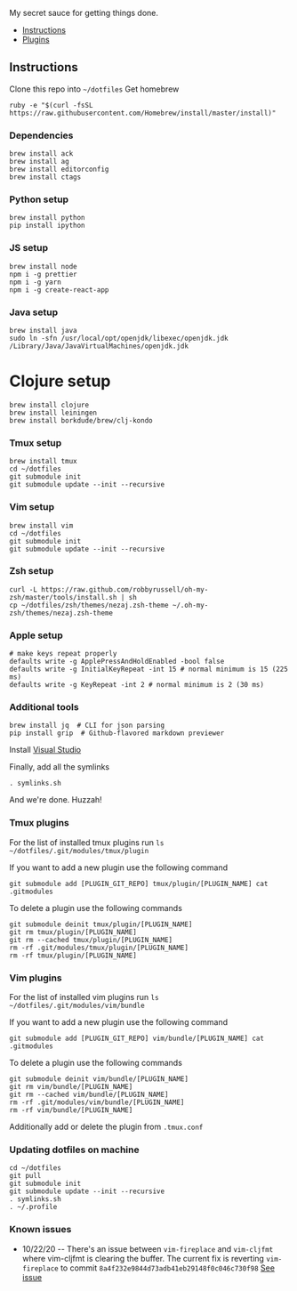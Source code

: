 My secret sauce for getting things done.

-   [Instructions](#instructions)
-   [Plugins](#vim-plugins)

## Instructions

Clone this repo into `~/dotfiles`
Get homebrew

```
ruby -e "$(curl -fsSL https://raw.githubusercontent.com/Homebrew/install/master/install)"
```

### Dependencies

```
brew install ack
brew install ag
brew install editorconfig
brew install ctags
```

### Python setup

```
brew install python
pip install ipython
```

### JS setup

```
brew install node
npm i -g prettier
npm i -g yarn
npm i -g create-react-app
```

### Java setup

```
brew install java
sudo ln -sfn /usr/local/opt/openjdk/libexec/openjdk.jdk /Library/Java/JavaVirtualMachines/openjdk.jdk
```

# Clojure setup

```
brew install clojure
brew install leiningen
brew install borkdude/brew/clj-kondo
```

### Tmux setup

```
brew install tmux
cd ~/dotfiles
git submodule init
git submodule update --init --recursive
```

### Vim setup

```
brew install vim
cd ~/dotfiles
git submodule init
git submodule update --init --recursive
```

### Zsh setup

```
curl -L https://raw.github.com/robbyrussell/oh-my-zsh/master/tools/install.sh | sh
cp ~/dotfiles/zsh/themes/nezaj.zsh-theme ~/.oh-my-zsh/themes/nezaj.zsh-theme
```

### Apple setup

```
# make keys repeat properly
defaults write -g ApplePressAndHoldEnabled -bool false
defaults write -g InitialKeyRepeat -int 15 # normal minimum is 15 (225 ms)
defaults write -g KeyRepeat -int 2 # normal minimum is 2 (30 ms)
```

### Additional tools

```
brew install jq  # CLI for json parsing
pip install grip  # Github-flavored markdown previewer
```

Install [Visual Studio](https://code.visualstudio.com/docs/setup/mac)

Finally, add all the symlinks

```
. symlinks.sh
```

And we're done. Huzzah!

### Tmux plugins

For the list of installed tmux plugins run `ls ~/dotfiles/.git/modules/tmux/plugin`

If you want to add a new plugin use the following command

```
git submodule add [PLUGIN_GIT_REPO] tmux/plugin/[PLUGIN_NAME] cat .gitmodules
```

To delete a plugin use the following commands

```
git submodule deinit tmux/plugin/[PLUGIN_NAME]
git rm tmux/plugin/[PLUGIN_NAME]
git rm --cached tmux/plugin/[PLUGIN_NAME]
rm -rf .git/modules/tmux/plugin/[PLUGIN_NAME]
rm -rf tmux/plugin/[PLUGIN_NAME]
```

### Vim plugins

For the list of installed vim plugins run `ls ~/dotfiles/.git/modules/vim/bundle`

If you want to add a new plugin use the following command

```
git submodule add [PLUGIN_GIT_REPO] vim/bundle/[PLUGIN_NAME] cat .gitmodules
```

To delete a plugin use the following commands

```
git submodule deinit vim/bundle/[PLUGIN_NAME]
git rm vim/bundle/[PLUGIN_NAME]
git rm --cached vim/bundle/[PLUGIN_NAME]
rm -rf .git/modules/vim/bundle/[PLUGIN_NAME]
rm -rf vim/bundle/[PLUGIN_NAME]
```

Additionally add or delete the plugin from `.tmux.conf`

### Updating dotfiles on machine

```
cd ~/dotfiles
git pull
git submodule init
git submodule update --init --recursive
. symlinks.sh
. ~/.profile
```

### Known issues

-   10/22/20 -- There's an issue between `vim-fireplace` and `vim-cljfmt` where vim-cljfmt is clearing the buffer. The current fix is reverting `vim-fireplace` to commit `8a4f232e9844d73adb41eb29148f0c046c730f98` [See issue][cljfmt-issue]

[cljfmt-issue]: https://github.com/venantius/vim-cljfmt/issues/48
